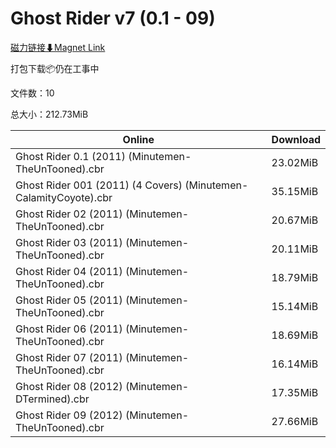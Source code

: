 # Ghost Rider v7 (0.1 - 09)

[磁力链接⬇Magnet Link](magnet:?xt=urn:btih:4962dc927fdf9fdc22721ba9f8e4299338625f87&dn=Ghost%20Rider%20v7%20%280.1%20-%2009%29)

打包下载📦仍在工事中

文件数：10

总大小：212.73MiB

Online | Download
--- | ---
Ghost Rider 0.1 (2011) (Minutemen-TheUnTooned).cbr | 23.02MiB
Ghost Rider 001 (2011) (4 Covers) (Minutemen-CalamityCoyote).cbr | 35.15MiB
Ghost Rider 02 (2011) (Minutemen-TheUnTooned).cbr | 20.67MiB
Ghost Rider 03 (2011) (Minutemen-TheUnTooned).cbr | 20.11MiB
Ghost Rider 04 (2011) (Minutemen-TheUnTooned).cbr | 18.79MiB
Ghost Rider 05 (2011) (Minutemen-TheUnTooned).cbr | 15.14MiB
Ghost Rider 06 (2011) (Minutemen-TheUnTooned).cbr | 18.69MiB
Ghost Rider 07 (2011) (Minutemen-TheUnTooned).cbr | 16.14MiB
Ghost Rider 08 (2012) (Minutemen-DTermined).cbr | 17.35MiB
Ghost Rider 09 (2012) (Minutemen-TheUnTooned).cbr | 27.66MiB